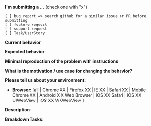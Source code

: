 <!-- inspired by angular issue template -->
<!--
The title should be filled by the following template,
otherwise it will not get attention:
“As a <user type>, I want to <task> so that
<goal>.”
For example:
“As a <customer>, I want to <create an account> so
that <I can make purchases>.”
-->

**I'm submitting a ...**  (check one with "x")
<!-- please tag the issue with relevant label -->

```
[ ] bug report => search github for a similar issue or PR before submitting
[ ] feature request
[ ] support request
[ ] Task/UserStory
```


**Current behavior** <!-- if bug -->
<!-- Describe how the bug manifests. -->

**Expected behavior** <!-- if bug -->
<!-- Describe what the behavior would be without the bug. -->

**Minimal reproduction of the problem with instructions** <!-- if bug -->


**What is the motivation / use case for changing the behavior?** <!-- if bug/feature -->
<!-- Describe the motivation or the concrete use case -->

**Please tell us about your environment:** <!-- if bug -->
<!-- Operating system, IDE, package manager, HTTP server, ... -->

* **Browser:** [all | Chrome XX | Firefox XX | IE XX | Safari XX | Mobile Chrome XX | Android X.X Web Browser | iOS XX Safari | iOS XX UIWebView | iOS XX WKWebView ]
<!-- All browsers where this could be reproduced -->
 
 
<!-- For Feature / Task / UserStory -->
**Description:**
<!-- Describe as much as you can -->

**Breakdown Tasks:**
<!-- if userstory please link the relevant issue-->



